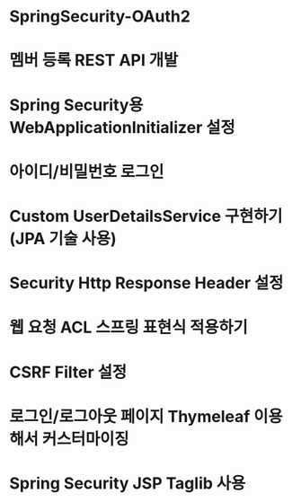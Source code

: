 # SpringSecurity-OAuth2
# 멤버 등록 REST API 개발
# Spring Security용 WebApplicationInitializer 설정
# 아이디/비밀번호 로그인
# Custom UserDetailsService 구현하기 (JPA 기술 사용)
# Security Http Response Header 설정
# 웹 요청 ACL 스프링 표현식 적용하기
# CSRF Filter 설정
# 로그인/로그아웃 페이지 Thymeleaf 이용해서 커스터마이징
# Spring Security JSP Taglib 사용
